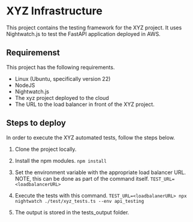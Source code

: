 # XYZ Infrastructure

This project contains the testing framework for the XYZ project. It uses Nightwatch.js to test the FastAPI application deployed in AWS.

## Requiremenst
This project has the following requirements.
- Linux (Ubuntu, specifically version 22)
- NodeJS
- Nightwatch.js
- The xyz project deployed to the cloud
- The URL to the load balancer in front of the XYZ project.


## Steps to deploy
In order to execute the XYZ automated tests, follow the steps below.

1) Clone the project locally.

2) Install the npm modules.
```npm install```

3) Set the environment variable with the appropriate load balancer URL. NOTE, this can be done as part of the command itself.
```TEST_URL=<loadbalancerURL>```

4) Execute the tests with this command.
```TEST_URL=<loadbalanerURL> npx nightwatch ./test/xyz_tests.ts --env api_testing```

5) The output is stored in the tests_output folder.